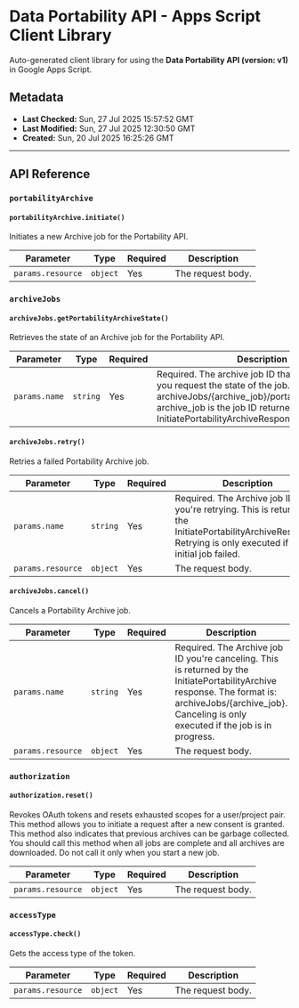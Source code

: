 # Data Portability API - Apps Script Client Library

Auto-generated client library for using the **Data Portability API (version: v1)** in Google Apps Script.

## Metadata

- **Last Checked:** Sun, 27 Jul 2025 15:57:52 GMT
- **Last Modified:** Sun, 27 Jul 2025 12:30:50 GMT
- **Created:** Sun, 20 Jul 2025 16:25:26 GMT



---

## API Reference

### `portabilityArchive`

#### `portabilityArchive.initiate()`

Initiates a new Archive job for the Portability API.

| Parameter | Type | Required | Description |
|---|---|---|---|
| `params.resource` | `object` | Yes | The request body. |

### `archiveJobs`

#### `archiveJobs.getPortabilityArchiveState()`

Retrieves the state of an Archive job for the Portability API.

| Parameter | Type | Required | Description |
|---|---|---|---|
| `params.name` | `string` | Yes | Required. The archive job ID that is returned when you request the state of the job. The format is: archiveJobs/{archive_job}/portabilityArchiveState. archive_job is the job ID returned by the InitiatePortabilityArchiveResponse. |

#### `archiveJobs.retry()`

Retries a failed Portability Archive job.

| Parameter | Type | Required | Description |
|---|---|---|---|
| `params.name` | `string` | Yes | Required. The Archive job ID you're retrying. This is returned by the InitiatePortabilityArchiveResponse. Retrying is only executed if the initial job failed. |
| `params.resource` | `object` | Yes | The request body. |

#### `archiveJobs.cancel()`

Cancels a Portability Archive job.

| Parameter | Type | Required | Description |
|---|---|---|---|
| `params.name` | `string` | Yes | Required. The Archive job ID you're canceling. This is returned by the InitiatePortabilityArchive response. The format is: archiveJobs/{archive_job}. Canceling is only executed if the job is in progress. |
| `params.resource` | `object` | Yes | The request body. |

### `authorization`

#### `authorization.reset()`

Revokes OAuth tokens and resets exhausted scopes for a user/project pair. This method allows you to initiate a request after a new consent is granted. This method also indicates that previous archives can be garbage collected. You should call this method when all jobs are complete and all archives are downloaded. Do not call it only when you start a new job.

| Parameter | Type | Required | Description |
|---|---|---|---|
| `params.resource` | `object` | Yes | The request body. |

### `accessType`

#### `accessType.check()`

Gets the access type of the token.

| Parameter | Type | Required | Description |
|---|---|---|---|
| `params.resource` | `object` | Yes | The request body. |
